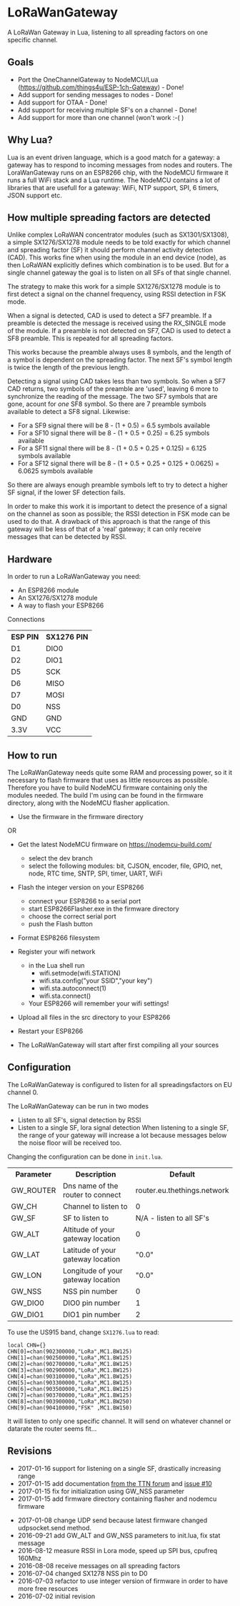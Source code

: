 # LoRaWanGateway
A LoRaWan Gateway in Lua, listening to all spreading factors on one specific channel.

## Goals
+ Port the OneChannelGateway to NodeMCU/Lua (https://github.com/things4u/ESP-1ch-Gateway) - Done!
+ Add support for sending messages to nodes - Done!
+ Add support for OTAA - Done!
+ Add support for receiving multiple SF's on a channel - Done!
+ Add support for more than one channel (won't work :-( )

## Why Lua?
Lua is an event driven language, which is a good match for a gateway: a gateway has to respond to incoming messages from nodes and routers.
The LoraWanGateway runs on an ESP8266 chip, with the NodeMCU firmware it runs a full WiFi stack and a Lua runtime. The NodeMCU contains a lot of libraries that are usefull for a gateway: WiFi, NTP support, SPI, 6 timers, JSON support etc.

## How multiple spreading factors are detected
Unlike complex LoRaWAN concentrator modules (such as SX1301/SX1308), a simple SX1276/SX1278 module needs to be told exactly for which channel and spreading factor (SF) it should perform channel activity detection (CAD). This works fine when using the module in an end device (node), as then LoRaWAN explicitly defines which combination is to be used. But for a single channel gateway the goal is to listen on all SFs of that single channel.

The strategy to make this work for a simple SX1276/SX1278 module is to first detect a signal on the channel frequency, using RSSI detection in FSK mode.

When a signal is detected, CAD is used to detect a SF7 preamble. If a preamble is detected the message is received using the RX_SINGLE mode of the module. If a preamble is not detected on SF7, CAD is used to detect a SF8 preamble. This is repeated for all spreading factors.

This works because the preamble always uses 8 symbols, and the length of a symbol is dependent on the spreading factor. The next SF's symbol length is twice the length of the previous length.

Detecting a signal using CAD takes less than two symbols. So when a SF7 CAD returns, two symbols of the preamble are 'used', leaving 6 more to synchronize the reading of the message. The two SF7 symbols that are gone, acount for _one_ SF8 symbol. So there are 7 preamble symbols available to detect a SF8 signal. Likewise:

- For a SF9 signal there will be 8 - (1 + 0.5) = 6.5 symbols available
- For a SF10 signal there will be 8 - (1 + 0.5 + 0.25) = 6.25 symbols available
- For a SF11 signal there will be 8 - (1 + 0.5 + 0.25 + 0.125) = 6.125 symbols available
- For a SF12 signal there will be 8 - (1 + 0.5 + 0.25 + 0.125 + 0.0625) = 6.0625 symbols available

So there are always enough preamble symbols left to try to detect a higher SF signal, if the lower SF detection fails.

In order to make this work it is important to detect the presence of a signal on the channel as soon as possible; the RSSI detection in FSK mode can be used to do that. A drawback of this approach is that the range of this gateway will be less of that of a 'real' gateway; it can only receive messages that can be detected by RSSI.

## Hardware
In order to run a LoRaWanGateway you need:

+ An ESP8266 module
+ An SX1276/SX1278 module
+ A way to flash your ESP8266

Connections
<table>
<tr><th>ESP PIN</th><th>SX1276 PIN</th></tr>
<tr><td>D1</td><td>DIO0</td></tr>
<tr><td>D2</td><td>DIO1</td></tr>
<tr><td>D5</td><td>SCK</td></tr>
<tr><td>D6</td><td>MISO</td></tr>
<tr><td>D7</td><td>MOSI</td></tr>
<tr><td>D0</td><td>NSS</td></tr>
<tr><td>GND</td><td>GND</td></tr>
<tr><td>3.3V</td><td>VCC</td></tr>
</table>

## How to run

The LoRaWanGateway needs quite some RAM and processing power, so it it necessary to flash firmware that uses as little resources as possible. 
Therefore you have to build NodeMCU firmware containing only the modules needed. The build I'm using can be found in the firmware directory, along with the NodeMCU flasher application.

+ Use the firmware in the firmware directory

OR

+ Get the latest NodeMCU firmware on https://nodemcu-build.com/
	+ select the dev branch
	+ select the following modules: bit, CJSON, encoder, file, GPIO, net, node, RTC time, SNTP, SPI, timer, UART, WiFi

+ Flash the integer version on your ESP8266
	+ connect your ESP8266 to a serial port
	+ start ESP8266Flasher.exe in the firmware directory
	+ choose the correct serial port
	+ push the Flash button
	
+ Format ESP8266 filesystem
+ Register your wifi network
	+ in the Lua shell run 
		+ wifi.setmode(wifi.STATION)
		+ wifi.sta.config("your SSID","your key")
		+ wifi.sta.autoconnect(1)
		+ wifi.sta.connect()
	+ Your ESP8266 will remember your wifi settings!
+ Upload all files in the src directory to your ESP8266
+ Restart your ESP8266
+ The LoRaWanGateway will start after first compiling all your sources


## Configuration
The LoRaWanGateway is configured to listen for all spreadingsfactors on EU channel 0.

The LoRaWanGateway can be run in two modes
+ Listen to all SF's, signal detection by RSSI
+ Listen to a single SF, lora signal detection
When listening to a single SF, the range of your gateway will increase a lot because messages below the noise floor will be received too.

Changing the configuration can be done in `init.lua`.
<table>
<tr><th>Parameter</th><th>Description</th><th>Default</th></tr>
<tr><td>GW_ROUTER</td><td>Dns name of the router to connect</td><td>router.eu.thethings.network</td></tr>
<tr><td>GW_CH</td><td>Channel to listen to</td><td>0</td></tr>
<tr><td>GW_SF</td><td>SF to listen to</td><td>N/A - listen to all SF's</td></tr>
<tr><td>GW_ALT</td><td>Altitude of your gateway location</td><td>0</td></tr>
<tr><td>GW_LAT</td><td>Latitude of your gateway location</td><td>"0.0"</td></tr>
<tr><td>GW_LON</td><td>Longitude of your gateway location</td><td>"0.0"</td></tr>
<tr><td>GW_NSS</td><td>NSS pin number</td><td>0</td></tr>
<tr><td>GW_DIO0</td><td>DIO0 pin number</td><td>1</td></tr>
<tr><td>GW_DIO1</td><td>DIO1 pin number</td><td>2</td></tr>
</table>

To use the US915 band, change `SX1276.lua` to read:

	local CHN={}
	CHN[0]=chan(902300000,"LoRa",MC1.BW125)
	CHN[1]=chan(902500000,"LoRa",MC1.BW125)
	CHN[2]=chan(902700000,"LoRa",MC1.BW125)
	CHN[3]=chan(902900000,"LoRa",MC1.BW125)
	CHN[4]=chan(903100000,"LoRa",MC1.BW125)
	CHN[5]=chan(903300000,"LoRa",MC1.BW125)
	CHN[6]=chan(903500000,"LoRa",MC1.BW125)
	CHN[7]=chan(903700000,"LoRa",MC1.BW125)
	CHN[8]=chan(903900000,"LoRa",MC1.BW250)
	CHN[9]=chan(904100000,"FSK" ,MC1.BW150)


It will listen to only one specific channel. It will send on whatever channel or datarate the router seems fit...

## Revisions

* 2017-01-16 support for listening on a single SF, drastically increasing range
* 2017-01-15 add documentation [from the TTN forum](https://www.thethingsnetwork.org/forum/t/single-channel-gateway/798/227) and [issue #10](https://github.com/JaapBraam/LoRaWanGateway/issues/10)
* 2017-01-15 fix for initialization using GW_NSS parameter
* 2017-01-15 add firmware directory containing flasher and nodemcu firmware
+ 2017-01-08 change UDP send because latest firmware changed udpsocket.send method.
+ 2016-09-21 add GW_ALT and GW_NSS parameters to init.lua, fix stat message
+ 2016-08-12 measure RSSI in Lora mode, speed up SPI bus, cpufreq 160Mhz
+ 2016-08-08 receive messages on all spreading factors
+ 2016-07-04 changed SX1278 NSS pin to D0
+ 2016-07-03 refactor to use integer version of firmware in order to have more free resources
+ 2016-07-02 initial revision


 



